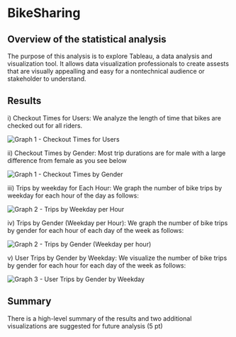 # BikeSharing

## Overview of the statistical analysis

The purpose of this analysis is to explore Tableau, a data analysis and visualization tool. It allows data visualization professionals to create assests that are visually appealling and easy for a nontechnical audience or stakeholder to understand. 

## Results

i) Checkout Times for Users: We analyze the length of time that bikes are checked out for all riders.

![Graph 1 - Checkout Times for Users](https://user-images.githubusercontent.com/111898553/211167180-8b6923c8-6aad-44c0-b2fd-36df3c1d9cf9.PNG)

ii) Checkout Times by Gender: Most trip durations are for male with a large difference from female as you see below

![Graph 1 - Checkout Times by Gender](https://user-images.githubusercontent.com/111898553/211167183-2acb0489-58c4-413b-83e9-5e799ef4da48.PNG)

iii) Trips by weekday for Each Hour: We graph the number of bike trips by weekday for each hour of the day as follows:

![Graph 2 - Trips by Weekday per Hour](https://user-images.githubusercontent.com/111898553/211167201-4dfff8df-6b7a-4336-9da8-d3758fa843f2.PNG)

iv) Trips by Gender (Weekday per Hour): We graph the number of bike trips by gender for each hour of each day of the week as follows:

![Graph 2 - Trips by Gender (Weekday per hour)](https://user-images.githubusercontent.com/111898553/211167234-56adc062-32da-4081-a57d-d3a11b607d41.PNG)

v) User Trips by Gender by Weekday: We visualize the number of bike trips by gender for each hour for each day of the week as follows:

![Graph 3 - User Trips by Gender by Weekday](https://user-images.githubusercontent.com/111898553/211167243-11461799-88f8-4a76-b528-676f1ba60921.PNG)


## Summary

There is a high-level summary of the results and two additional visualizations are suggested for future analysis (5 pt)
